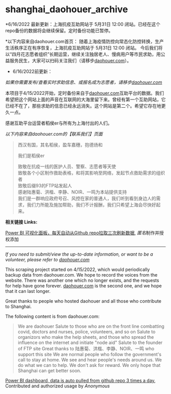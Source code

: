 # shanghai_daohouer_archive

*6/16/2022 最新更新：上海抗疫互助网站于 5月31日 12:00 闭站。已经在这个repo备份的数据将会继续保留。定时备份功能已暂停。

*以下内容来自daohouer.com首页：
随着上海疫情防控向常态化防控转换，生产生活秩序正在有序恢复，上海抗疫互助网站于 5月31日 12:00 闭站。
今后我们将以“四月花志愿者组织”长期运营，继续关注独居老人、慢病用户等市民求助，用公益服务民生，大家可以扫码关注我们（请移步[daohouer.com](daohouer.com)）。

* 6/16/2022前更新：

*如果你需要发布/查看实时求助信息、或报名成为志愿者，请移步[daohouer.com](daohouer.com)*

本项目于4/15/2022开始，定时备份来自于[daohouer.com](daohouer.com)互助平台的数据。我们希望把这个网站上面的声音在互联网的大海里留下来。曾经有第一个互助网站，它已经不在了，那些求助的信息已经永远消失。这个网站是第二个。希望它存在地更久一点。

感谢互助平台运营者稻侯er与所有为上海付出的人们。

*以下内容来自daohouer.com的【联系我们】页面*

> 西汉有国，其名稻侯，盈车嘉穗，抱德炀和
>
> 我们是稻侯er  
>
> 致敬在抗疫一线的医护人员、警察、志愿者等天使  
> 致敬各个小区制作救助表格，和将其影响至网络，发起节点救助需求的组织者  
> 致敬后缀93的FTP站发起人  
> 感谢陆惠菊、洪楷、李静、NOIR、一鸣为本站提供支持  
> 我们是一群响应政府号召、风控在家的普通人，我们听到看到身边人的需求，我们力所能及施加帮助，我们不计报酬，我们只希望上海会尽快好起来。  


**相关链接 Links:**



[Power BI 可视化面板，每天自动从Github repo拉取三次刷新数据](https://shcovid.vercel.app), *匿名*制作并授权添加


---


*If you need to submit/view the up-to-date information, or want to be a volunteer, please refer to [daohouer.com](daohouer.com)*

This scraping project started on 4/15/2022, which would periodically backup data from daohouer.com. We hope to record the voices from the website. There was another one which no longer exists, and the requests for help have gone forever. [daohouer.com](daohouer.com) is the second one, and we hope that it can last longer.

Great thanks to people who hosted daohouer and all those who contribute to Shanghai.

The following content is from daohouer.com:

> We are daohouer
> Salute to those who are on the front line combatting covid, doctors and nurses, police, volunteers, and so on
> Salute to organizors who make the help sheets, and those who spread the influence on the internet and initiate "node aid"
> Salute to the founder of FTP site
> Great thanks to 陆惠菊、洪楷、李静、NOIR、一鸣 who support this site
> We are normal people who follow the government's call to stay at home. We see and hear people's needs around us. We do what we can to help. We don't ask for reward. We only hope that Shanghai can get better soon.


[Power BI dashboard, data is auto pulled from github repo 3 times a day](https://shcovid.vercel.app), Contributed and authorized usage by *Anonymous*
